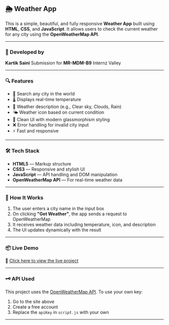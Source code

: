 
## 🌦️ Weather App

This is a simple, beautiful, and fully responsive **Weather App** built using **HTML**, **CSS**, and **JavaScript**. It allows users to check the current weather for any city using the **OpenWeatherMap API**.

---

### 👤 Developed by

**Kartik Saini**
Submission for **MR-MDM-B9**
Internz Valley

---

### 🔍 Features

* 🔎 Search any city in the world
* 🌡️ Displays real-time temperature
* 📝 Weather description (e.g., Clear sky, Clouds, Rain)
* 🌤️ Weather icon based on current condition
* 🧾 Clean UI with modern glassmorphism styling
* ❌ Error handling for invalid city input
* ⚡ Fast and responsive

---

### 🛠️ Tech Stack

* **HTML5** — Markup structure
* **CSS3** — Responsive and stylish UI
* **JavaScript** — API handling and DOM manipulation
* **OpenWeatherMap API** — For real-time weather data

---

### 🚀 How It Works

1. The user enters a city name in the input box
2. On clicking **"Get Weather"**, the app sends a request to OpenWeatherMap
3. It receives weather data including temperature, icon, and description
4. The UI updates dynamically with the result

---

### 📦 Live Demo

🔗 [Click here to view the live project](https://kartiksaini88-mr-mdm-b9-kartik-sain-smoky.vercel.app/)


---

### 🗝️ API Used

This project uses the [OpenWeatherMap API](https://openweathermap.org/api).
To use your own key:

1. Go to the site above
2. Create a free account
3. Replace the `apiKey` in `script.js` with your own

---

